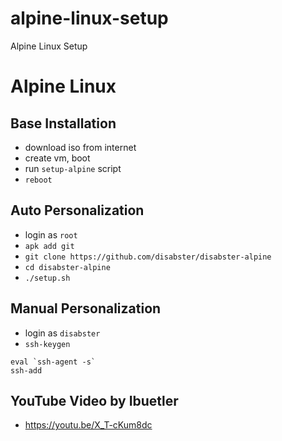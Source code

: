 # alpine-linux-setup
Alpine Linux Setup

# Alpine Linux
## Base Installation
* download iso from internet
* create vm, boot
* run `setup-alpine` script
* `reboot`

## Auto Personalization
* login as `root`
* `apk add git`
* `git clone https://github.com/disabster/disabster-alpine`
* `cd disabster-alpine`
* `./setup.sh`

## Manual Personalization
* login as `disabster`
* `ssh-keygen`

````
eval `ssh-agent -s`
ssh-add
````

## YouTube Video by Ibuetler
* https://youtu.be/X_T-cKum8dc


